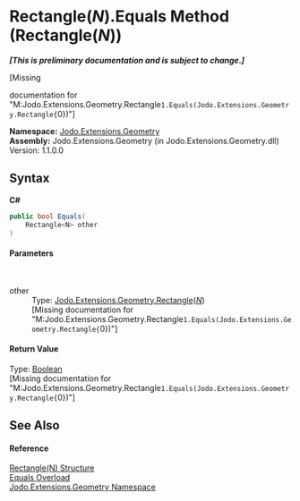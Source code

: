 # Rectangle(*N*).Equals Method (Rectangle(*N*))
 _**\[This is preliminary documentation and is subject to change.\]**_

\[Missing <summary> documentation for "M:Jodo.Extensions.Geometry.Rectangle`1.Equals(Jodo.Extensions.Geometry.Rectangle{`0})"\]

**Namespace:**&nbsp;<a href="N_Jodo_Extensions_Geometry">Jodo.Extensions.Geometry</a><br />**Assembly:**&nbsp;Jodo.Extensions.Geometry (in Jodo.Extensions.Geometry.dll) Version: 1.1.0.0

## Syntax

**C#**<br />
``` C#
public bool Equals(
	Rectangle<N> other
)
```


#### Parameters
&nbsp;<dl><dt>other</dt><dd>Type: <a href="T_Jodo_Extensions_Geometry_Rectangle_1">Jodo.Extensions.Geometry.Rectangle</a>(<a href="T_Jodo_Extensions_Geometry_Rectangle_1">*N*</a>)<br />\[Missing <param name="other"/> documentation for "M:Jodo.Extensions.Geometry.Rectangle`1.Equals(Jodo.Extensions.Geometry.Rectangle{`0})"\]</dd></dl>

#### Return Value
Type: <a href="https://docs.microsoft.com/dotnet/api/system.boolean" target="_blank" rel="noopener noreferrer">Boolean</a><br />\[Missing <returns> documentation for "M:Jodo.Extensions.Geometry.Rectangle`1.Equals(Jodo.Extensions.Geometry.Rectangle{`0})"\]

## See Also


#### Reference
<a href="T_Jodo_Extensions_Geometry_Rectangle_1">Rectangle(N) Structure</a><br /><a href="Overload_Jodo_Extensions_Geometry_Rectangle_1_Equals">Equals Overload</a><br /><a href="N_Jodo_Extensions_Geometry">Jodo.Extensions.Geometry Namespace</a><br />
